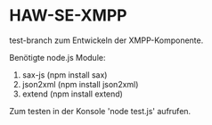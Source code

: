 HAW-SE-XMPP
===========

test-branch zum Entwickeln der XMPP-Komponente.

Benötigte node.js Module:

1. sax-js	(npm install sax)
2. json2xml	(npm install json2xml)
3. extend	(npm install extend)

Zum testen in der Konsole 'node test.js' aufrufen.